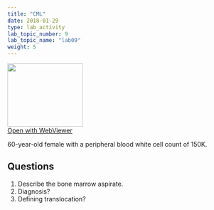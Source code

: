 ```yaml
---
title: "CML"
date: 2018-01-29
type: lab_activity
lab_topic_number: 9
lab_topic_name: "lab09"
weight: 5
---
```

<div class="entrybody">
<div class="thumbnail"><a href="http://virtualslides.cumc.columbia.edu/Heme%20Path%2005.svs/view.apml?" target="_blank"><img alt="" src="http://pathologylab.ccnmtl.columbia.edu/assets/images/slide_hemepath5.jpg" width="170" height="142" class="mt-image-left"></a><br><a href="http://virtualslides.cumc.columbia.edu/Heme%20Path%2005.svs/view.apml?" target="_blank">Open with WebViewer</a></div>

<p>60-year-old female with a peripheral blood white cell count of 150K.<br clear="all"></p>

<h2>Questions</h2>


<ol>
<li> Describe the bone marrow aspirate.</li>
<li> Diagnosis?</li>
<li> Defining translocation?</li>
</ol>


						
</div>
